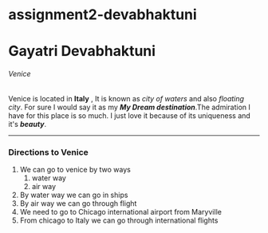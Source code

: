 # assignment2-devabhaktuni
# Gayatri Devabhaktuni
###### Venice

Venice is located in **Italy** , It is known as *city of waters* and also *floating city*. For sure I would say it as my ***My Dream destination***.The admiration I have for this place is so much. I just love it because of its uniqueness and it's ***beauty***. 

---
### Directions to Venice
1. We can go to venice by two ways
    1. water way
    2. air way
2. By water way we can go in ships 
3. By air way we can go through flight
4. We need to go to Chicago international airport from Maryville
5. From chicago to Italy we can go through international flights
